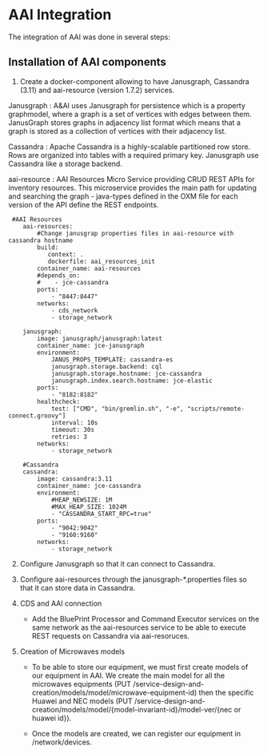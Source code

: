 # AAI Integration

The integration of AAI was done in several steps:
## Installation of AAI components 

  1. Create a docker-component allowing to have Janusgraph, Cassandra (3.11) and aai-resource (version 1.7.2) services.

Janusgraph : A&AI uses Janusgraph for persistence which is a property graphmodel, where a graph is a set of vertices with edges between them. JanusGraph stores graphs in adjacency list format which means that a
graph is stored as a collection of vertices with their adjacency list.

Cassandra : Apache Cassandra is a highly-scalable partitioned row store. Rows are organized into tables with a required primary key. Janusgraph use Cassandra like a storage backend.

aai-resource : AAI Resources Micro Service providing CRUD REST APIs for inventory resources. This microservice provides the main path for updating and searching the graph - java-types defined in the OXM file for each version of the API define the REST endpoints.

```
 #AAI Resources
    aai-resources:
        #Change janusgrap properties files in aai-resource with cassandra hostname
        build:
           context: .
           dockerfile: aai_resources_init
        container_name: aai-resources
        #depends_on: 
        #    - jce-cassandra
        ports:
            - "8447:8447"
        networks:
            - cds_network
            - storage_network    
    
    janusgraph:
        image: janusgraph/janusgraph:latest
        container_name: jce-janusgraph
        environment:
            JANUS_PROPS_TEMPLATE: cassandra-es
            janusgraph.storage.backend: cql
            janusgraph.storage.hostname: jce-cassandra
            janusgraph.index.search.hostname: jce-elastic
        ports:
            - "8182:8182"
        healthcheck:
            test: ["CMD", "bin/gremlin.sh", "-e", "scripts/remote-connect.groovy"]
            interval: 10s
            timeout: 30s
            retries: 3
        networks:
            - storage_network
    
    #Cassandra
    cassandra:
        image: cassandra:3.11
        container_name: jce-cassandra
        environment:
            #HEAP_NEWSIZE: 1M
            #MAX_HEAP_SIZE: 1024M
            - "CASSANDRA_START_RPC=true"
        ports:
            - "9042:9042"
            - "9160:9160"
        networks:
            - storage_network
```

  2. Configure Janusgraph so that it can connect to Cassandra. 
  3. Configure aai-resources through the janusgraph-*.properties files so that it can store data in Cassandra.

2. CDS and AAI connection

    - Add the BluePrint Processor and Command Executor services on the same network as the aai-resources service to be able to execute REST requests on Cassandra via aai-resoruces.

3. Creation of Microwaves models

    - To be able to store our equipment, we must first create models of our equipment in AAI. We create the main model for all the microwaves equipments (PUT /service-design-and-creation/models/model/microwave-equipment-id) then the specific Huawei and NEC models (PUT /service-design-and-creation/models/model/{model-invariant-id}/model-ver/{nec or huawei id}).

    - Once the models are created, we can register our equipment in /network/devices. 
